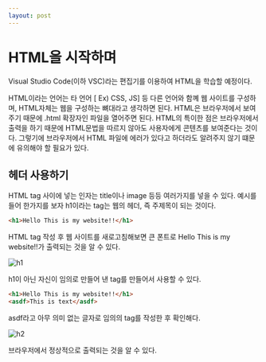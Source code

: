 ```yaml
---
layout: post
---
```

# HTML을 시작하며

Visual Studio Code(이하 VSC)라는 편집기를 이용하여  HTML을 학습할 예정이다.

HTML이라는 언어는 타 언어 [ Ex) CSS, JS] 등 다른 언어와 함꼐 웹 사이트를 구성하며, HTML자체는 웹을 구성하는 뼈대라고 생각하면 된다.
HTML은 브라우저에서 보여주기 때문에 .html 확장자인 파일을 열어주면 된다. HTML의 특이한 점은 브라우저에서 출력을 하기 때문에 HTML문법을 따르지 않아도 사용자에게 콘텐츠를 보여준다는 것이다. 그렇기에 브라우저에서 HTML 파일에 에러가 있다고 하더라도 알려주지 않기 떄문에 유의해야 할 필요가 있다.


## 헤더 사용하기
HTML tag 사이에 넣는 인자는 title이나 image 등등 여러가지를 넣을 수 있다.
예시를 들어 한가지를 보자 h1이라는 tag는 웹의 헤더,  즉 주제목이 되는 것이다.

```html
<h1>Hello This is my website!!</h1>
```

HTML tag 작성 후 웹 사이트를 새로고침해보면 큰 폰트로 Hello This is my website!!가 출력되는 것을 알 수 있다.



![h1](https://user-images.githubusercontent.com/120043674/207639425-dd0196de-e7b0-42f1-8631-b9121c94f045.png)



h1이 아닌 자신이 임의로 만들어 낸 tag를 만들어서 사용할 수 있다.

```html
<h1>Hello This is my website!!</h1>
<asdf>This is text</asdf>
```

asdf라고 아무 의미 없는 글자로 임의의 tag를 작성한 후 확인해다.



![h2](https://user-images.githubusercontent.com/120043674/207639450-42d07078-b9e8-4756-a519-852193a4401e.png)



브라우저에서 정상적으로 출력되는 것을 알 수 있다.
